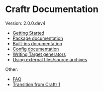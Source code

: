 # Craftr Documentation

Version: 2.0.0.dev4

- [Getting Started](getting-started.md)
- [Package documentation](package.md)
- [Built-ins documentation](builtins.md)
- [Config documentation](config.md)
- [Writing Target generators](generators.md)
- [Using external files/source archives](loaders.md)

Other:

- [FAQ](faq.md)
- [Transition from Craftr 1](transition.md)
